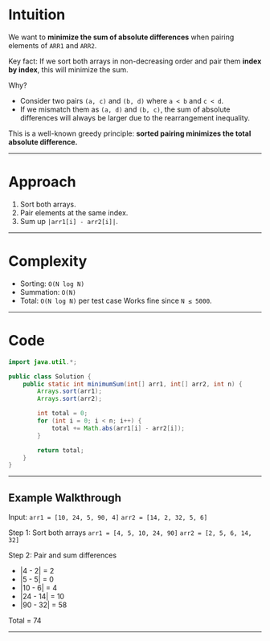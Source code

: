 # Intuition

We want to **minimize the sum of absolute differences** when pairing elements of `ARR1` and `ARR2`.

Key fact:
If we sort both arrays in non-decreasing order and pair them **index by index**, this will minimize the sum.

Why?

* Consider two pairs `(a, c)` and `(b, d)` where `a < b` and `c < d`.
* If we mismatch them as `(a, d)` and `(b, c)`, the sum of absolute differences will always be larger due to the rearrangement inequality.

This is a well-known greedy principle: **sorted pairing minimizes the total absolute difference.**

---

# Approach

1. Sort both arrays.
2. Pair elements at the same index.
3. Sum up `|arr1[i] - arr2[i]|`.

---

# Complexity

* Sorting: `O(N log N)`
* Summation: `O(N)`
* Total: `O(N log N)` per test case
  Works fine since `N ≤ 5000`.

---

# Code

```java
import java.util.*;

public class Solution {
    public static int minimumSum(int[] arr1, int[] arr2, int n) {
        Arrays.sort(arr1);
        Arrays.sort(arr2);

        int total = 0;
        for (int i = 0; i < n; i++) {
            total += Math.abs(arr1[i] - arr2[i]);
        }

        return total;
    }
}
```

---

## Example Walkthrough

Input:
`arr1 = [10, 24, 5, 90, 4]`
`arr2 = [14, 2, 32, 5, 6]`

Step 1: Sort both arrays
`arr1 = [4, 5, 10, 24, 90]`
`arr2 = [2, 5, 6, 14, 32]`

Step 2: Pair and sum differences

* |4 - 2| = 2
* |5 - 5| = 0
* |10 - 6| = 4
* |24 - 14| = 10
* |90 - 32| = 58

Total = 74 

---